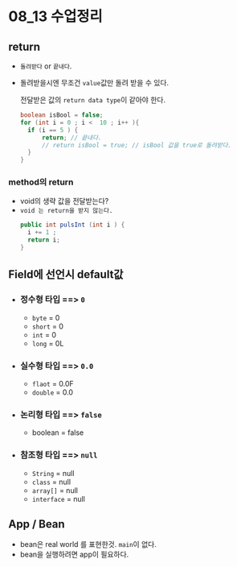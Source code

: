 # 08_13 수업정리

## return 

  - `돌려받다` or `끝내다`. 
  - 돌려받을시엔 무조건 `value`값만 돌려 받을 수 있다.
  
    전달받은 값의 `return data type`이 같아야 한다.

    ```java
    boolean isBool = false;
    for (int i = 0 ; i <  10 ; i++ ){
      if (i == 5 ) {
          return; // 끝내다.
          // return isBool = true; // isBool 값을 true로 돌려받다.
      }
    }
    
    ```
  ### method의 return
  - void의 생략 값을 전달받는다?  
  - `void 는 return을 받지 않는다.`
    ```java
    public int pulsInt (int i ) {
      i += 1 ;
      return i;
    }
    ```
## Field에 선언시 default값

- ### **정수형** 타입 ==> `0` 
  - `byte` = 0
  - `short` = 0
  - `int` = 0
  - `long` = 0L
- ### **실수형** 타입 ==> `0.0`
  - `flaot` = 0.0F
  - `double` = 0.0
- ### **논리형** 타입 ==> `false`
  - boolean = false
- ### **참조형** 타입 ==> `null`
  - `String` = null
  - `class` = null
  - `array[]` = null
  - `interface` = null
  

## App / Bean
 - bean은 real world 를 표현한것. `main`이 없다.
 - bean을 실행하려면 app이 필요하다.